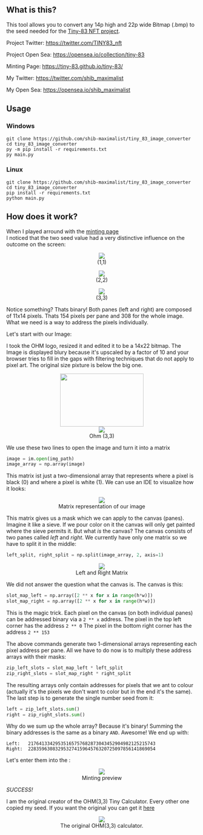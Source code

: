 ## What is this?
This tool allows you to convert any 14p high and 22p wide Bitmap (.bmp) to the seed needed for the 
[Tiny-83 NFT project](https://opensea.io/collection/tiny-83 "Tiny-83 NFT project").

Project Twitter: https://twitter.com/TINY83_nft

Project Open Sea: https://opensea.io/collection/tiny-83

Minting Page: https://tiny-83.github.io/tiny-83/


My Twitter: https://twitter.com/shib_maximalist

My Open Sea: https://opensea.io/shib_maximalist

## Usage
### Windows
```
git clone https://github.com/shib-maximalist/tiny_83_image_converter
cd tiny_83_image_converter
py -m pip install -r requirements.txt
py main.py
```

### Linux
```
git clone https://github.com/shib-maximalist/tiny_83_image_converter
cd tiny_83_image_converter
pip install -r requirements.txt
python main.py
```

## How does it work?
When I played arround with the [minting page](https://tiny-83.github.io/tiny-83/ "minting page")  
I noticed that the two seed value had a very distinctive influence on the outcome on the screen:
<p align="center">
    <img src="documentation/1.png"><br>
    (1,1)
</p>
<p align="center">
    <img src="documentation/2.png"><br>
    (2,2)
</p>
<p align="center">
    <img src="documentation/3.png"><br>
    (3,3)
</p>

Notice something? Thats binary! Both panes (left and right) are composed of 11x14 pixels. Thats 154 pixels per pane and 308 for the whole image.
What we need is a way to address the pixels individually.

Let's start with our Image:

I took the OHM logo, resized it and edited it to be a 14x22 bitmap. The Image is displayed blury because it's upscaled by a factor of 10 and your browser tries to fill in the gaps with filtering techniques that do not apply to pixel art. The original size pixture is below the big one.
<p align="center">
    <img src="ohm.bmp" width="220" height="140" ><br>
    <img src="ohm.bmp"><br>
    Ohm (3,3)
</p>

We use these two lines to open the image and turn it into a matrix
```python
image = im.open(img_path)
image_array = np.array(image)
```

This matrix ist just a two-dimensional array that represents where a pixel is black (0) and where a pixel is white (1). We can use an IDE to visualize how it looks:
<p align="center">
    <img src="matrix.bpng"><br>
    Matrix representation of our image
</p>

This matrix gives us a mask which we can apply to the canvas (panes). Imagine it like a sieve. If we pour color on it the canvas will only get painted where the sieve permits it. But what *is* the canvas? The canvas consists of two panes called *left* and *right*. We currently have only one matrix so we have to split it in the middle:

```python
left_split, right_split = np.split(image_array, 2, axis=1)
```

<p align="center">
    <img src="documentation/left_right.png"><br>
    Left and Right Matrix
</p>

We did not answer the question what the canvas is. The canvas is this:

```python
slot_map_left = np.array([2 ** x for x in range(h*w)])
slot_map_right = np.array([2 ** x for x in range(h*w)])
```
This is the magic trick. Each pixel on the canvas (on both individual panes) can be addressed binary via a `2 ** x` address. 
The pixel in the top left corner has the address `2 ** 0`
The pixel in the bottom right corner has the address `2 ** 153`

The above commands generate two 1-dimensional arrays representing each pixel address per pane. All we have to do now is to multiply these address arrays with their masks:

```python
zip_left_slots = slot_map_left * left_split
zip_right_slots = slot_map_right * right_split
```
The resulting arrays only contain addresses for pixels that we ant to colour (actually it's the pixels we don't want to color but in the end it's the same).
The last step is to generate the single number seed from it:

```python
left = zip_left_slots.sum()
right = zip_right_slots.sum()
```

Why do we sum up the whole array? Because it's binary! Summing the binary addresses is the same as a binary `AND`. Awesome! We end up with:

```
Left:	21764133429535165757682873043452904982125215743 
Right:	22835963083295327415964576320725097856141869054
```

Let's enter them into the :

<p align="center">
    <img src="documentation/minting.png"><br>
    Minting preview
</p>

*SUCCESS!*

I am the original creator of the OHM(3,3) Tiny Calculator. Every other one copied my seed. If you want the original you can get it [here]("https://opensea.io/assets/0x7deb38a22694608a58b28970320d39ee50e7bc0f/652")

<p align="center">
    <img src="documentation/calculator.svg"><br>
    The original OHM(3,3) calculator.
</p>

